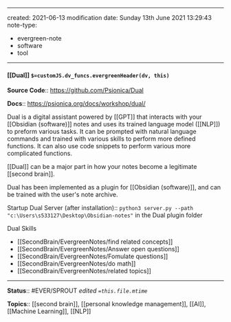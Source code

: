 
---
created: 2021-06-13
modification date: Sunday 13th June 2021 13:29:43
note-type: 
- evergreen-note
- software
- tool
---

#### [[Dual]] `$=customJS.dv_funcs.evergreenHeader(dv, this)`

**Source Code**:: https://github.com/Psionica/Dual

**Docs**:: https://psionica.org/docs/workshop/dual/

Dual is a digital assistant powered by [[GPT]] that interacts with your [[Obsidian (software)]] notes and uses its trained language model ([[NLP]]) to preform various tasks. It can be prompted with natural language commands and trained with various skills to perform more defined functions. It can also use code snippets to perform various more complicated functions.

[[Dual]] can be a major part in how your notes become a legitimate [[second brain]].

Dual has been implemented as a plugin for [[Obsidian (software)]], and can be trained with the user's note archive. 

Startup Dual Server (after installation):: `python3 server.py --path "c:\Users\s533127\Desktop\Obsidian-notes"` in the Dual plugin folder

Dual Skills
- [[SecondBrain/EvergreenNotes/find related concepts]]
- [[SecondBrain/EvergreenNotes/Answer open questions]]
- [[SecondBrain/EvergreenNotes/Fomulate questions]]
- [[SecondBrain/EvergreenNotes/do math]]
- [[SecondBrain/EvergreenNotes/related topics]]

---

**Status**:: #EVER/SPROUT 
*edited `=this.file.mtime`*

**Topics**:: [[second brain]], [[personal knowledge management]],  [[AI]], [[Machine Learning]], [[NLP]]
	

